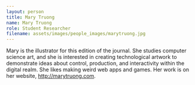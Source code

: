 ```yaml
---
layout: person
title: Mary Truong
name: Mary Truong
role: Student Researcher
filename: assets/images/people_images/marytruong.jpg
---
```

Mary is the illustrator for this edition of the journal. She studies computer science art, and she is interested in creating technological artwork to demonstrate ideas about control, production, and interactivity within the digital realm. She likes making weird web apps and games. Her work is on her website, http://marytruong.com.

